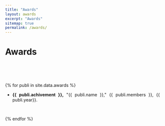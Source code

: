 ```yaml
---
title: "Awards"
layout: awards
excerpt: "Awards"
sitemap: true
permalink: /awards/
---
```



# Awards
<br>
<br>
<br>

{% for publi in site.data.awards %}
<div style="text-align: justify;">
  <ul>
     <li><p><b>{{ publi.achivement }},</b> "{{ publi.name }}," {{ publi.members }}, {{ publi.year}}.</p></li>
  <br>
  </ul>
</div>

  
{% endfor %}